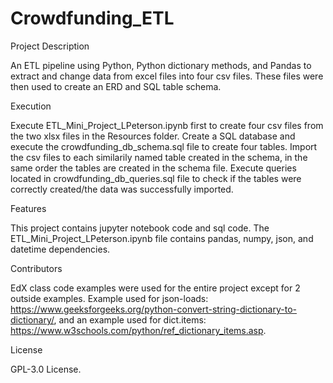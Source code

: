 # Crowdfunding_ETL

Project Description

An ETL pipeline using Python, Python dictionary methods, and Pandas to extract and change data from excel files into four csv files. These files were then used to create an ERD and SQL table schema. 

Execution

Execute ETL_Mini_Project_LPeterson.ipynb first to create four csv files from the two xlsx files in the Resources folder. Create a SQL database and execute the crowdfunding_db_schema.sql file to create four tables. Import the csv files to each similarily named table created in the schema, in the same order the tables are created in the schema file. Execute queries located in crowdfunding_db_queries.sql file to check if the tables were correctly created/the data was successfully imported.

Features

This project contains jupyter notebook code and sql code. The ETL_Mini_Project_LPeterson.ipynb file contains pandas, numpy, json, and datetime dependencies. 

Contributors

EdX class code examples were used for the entire project except for 2 outside examples. Example used for json-loads: https://www.geeksforgeeks.org/python-convert-string-dictionary-to-dictionary/, and an example used for dict.items: https://www.w3schools.com/python/ref_dictionary_items.asp. 

License

GPL-3.0 License.

